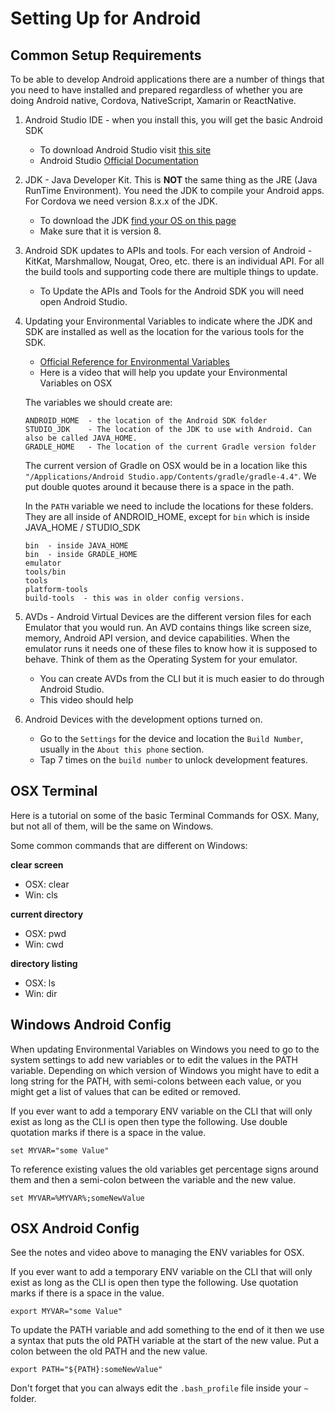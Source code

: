 # Setting Up for Android

## Common Setup Requirements

To be able to develop Android applications there are a number of things that you need to have installed and prepared regardless of whether you are doing Android native, Cordova, NativeScript, Xamarin or ReactNative.

1. Android Studio IDE - when you install this, you will get the basic Android SDK
    - To download Android Studio visit [this site](https://developer.android.com/studio/?gclid=CjwKCAiA4OvhBRAjEiwAU2FoJbrHs3natxQUwCehaStAbkhuA7z_gCk-v32LuvGidCOsM9ELY0xlehoCv1oQAvD_BwE)
    - Android Studio [Official Documentation](https://developer.android.com/studio/intro/)

2. JDK - Java Developer Kit. This is **NOT** the same thing as the JRE (Java RunTime Environment). You need the JDK to compile your Android apps. For Cordova we need version 8.x.x of the JDK.
    - To download the JDK [find your OS on this page](https://www.oracle.com/technetwork/java/javase/downloads/jdk8-downloads-2133151.html)
    - Make sure that it is version 8.

3. Android SDK updates to APIs and tools. For each version of Android - KitKat, Marshmallow, Nougat, Oreo, etc. there is an individual API. For all the build tools and supporting code there are multiple things to update.
    - To Update the APIs and Tools for the Android SDK you will need open Android Studio.

4. Updating your Environmental Variables to indicate where the JDK and SDK are installed as well as the location for the various tools for the SDK.
    - [Official Reference for Environmental Variables](https://developer.android.com/studio/command-line/variables)
    - Here is a video that will help you update your Environmental Variables on OSX

    <YouTube
        title="Managing ENV variables on OSX"
        url="https://www.youtube.com/embed/3XjkaN8psp0"
    />

    The variables we should create are:

    ```
    ANDROID_HOME  - the location of the Android SDK folder
    STUDIO_JDK    - The location of the JDK to use with Android. Can also be called JAVA_HOME.
    GRADLE_HOME   - The location of the current Gradle version folder
    ```

    The current version of Gradle on OSX would be in a location like this `"/Applications/Android Studio.app/Contents/gradle/gradle-4.4"`. We put double quotes around it because there is a space in the path.

    In the `PATH` variable we need to include the locations for these folders. They are all inside of ANDROID_HOME, except for `bin` which is inside JAVA_HOME / STUDIO_SDK

    ```
    bin  - inside JAVA_HOME
    bin  - inside GRADLE_HOME
    emulator
    tools/bin
    tools
    platform-tools
    build-tools  - this was in older config versions.
    ```


5. AVDs - Android Virtual Devices are the different version files for each Emulator that you would run. An AVD contains things like screen size, memory, Android API version, and device capabilities. When the emulator runs it needs one of these files to know how it is supposed to behave. Think of them as the Operating System for your emulator.
    - You can create AVDs from the CLI but it is much easier to do through Android Studio.
    - This video should help

    <YouTube
        title="Creating AVDs"
        url="https://www.youtube.com/embed/p4l2ATShaEY"
    />

6. Android Devices with the development options turned on.
    - Go to the `Settings` for the device and location the `Build Number`, usually in the `About this phone` section.
    - Tap 7 times on the `build number` to unlock development features.


## OSX Terminal

Here is a tutorial on some of the basic Terminal Commands for OSX. Many, but not all of them, will be the same on Windows.

<YouTube
    title="OSX Terminal Basics"
    url="https://www.youtube.com/embed/fO8ontWnlwk"
/>

Some common commands that are different on Windows:

**clear screen**

- OSX: clear
- Win: cls

**current directory**

- OSX: pwd
- Win: cwd

**directory listing**

- OSX: ls
- Win: dir

## Windows Android Config

When updating Environmental Variables on Windows you need to go to the system settings to add new variables or to edit the values in the PATH variable. Depending on which version of Windows you might have to edit a long string for the PATH, with semi-colons between each value, or you might get a list of values that can be edited or removed.

<YouTube
    title="Cordova ENV variables on Windows"
    url="https://www.youtube.com/embed/nQ498PINsws"
/>

If you ever want to add a temporary ENV variable on the CLI that will only exist as long as the CLI is open then type the following. Use double quotation marks if there is a space in the value.

```
set MYVAR="some Value"
```

To reference existing values the old variables get percentage signs around them and then a semi-colon between the variable and the new value.

```
set MYVAR=%MYVAR%;someNewValue
```


## OSX Android Config

See the notes and video above to managing the ENV variables for OSX.

If you ever want to add a temporary ENV variable on the CLI that will only exist as long as the CLI is open then type the following. Use quotation marks if there is a space in the value.

```
export MYVAR="some Value"
```

To update the PATH variable and add something to the end of it then we use a syntax that puts the old PATH variable at the start of the new value. Put a colon between the old PATH and the new value.

```
export PATH="${PATH}:someNewValue"
```

Don't forget that you can always edit the `.bash_profile` file inside your `~` folder.
